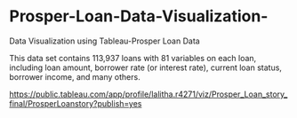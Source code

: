 # Prosper-Loan-Data-Visualization-
Data Visualization using Tableau-Prosper Loan Data

This data set contains 113,937 loans with 81 variables on each loan, including loan amount, borrower rate (or interest rate), current loan status, borrower income, and many others.

https://public.tableau.com/app/profile/lalitha.r4271/viz/Prosper_Loan_story_final/ProsperLoanstory?publish=yes
